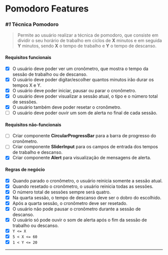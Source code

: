 # Pomodoro Features

### _#1_ Técnica Pomodoro

> Permite ao usuário realizar a técnica de pomodoro, que consiste em dividir o seu horário de trabalho em ciclos de **X** minutos e em seguida **Y** minutos, sendo **X** o tempo de trabalho e **Y** o tempo de descanso.

#### Requisitos funcionais

- [x] O usuário deve poder ver um cronômetro, que mostra o tempo da sessão de trabalho ou de descanso.
- [x] O usuário deve poder digitar/escolher quantos minutos irão durar os tempos X e Y.
- [x] O usuário deve poder iniciar, pausar ou parar o cronômetro.
- [x] O usuário deve poder visualizar a sessão atual, o tipo e o número total de sessões.
- [x] O usuário também deve poder resetar o cronômetro.
- [ ] O usuário deve poder ouvir um som de alerta no final de cada sessão.

#### Requisitos não-funcionais
- [ ] Criar componente **CircularProgressBar** para a barra de progresso do cronômetro.
- [ ] Criar componente **SliderInput** para os campos de entrada dos tempos de trabalho e descanso.
- [x] Criar componente **Alert** para visualização de mensagens de alerta.

#### Regras de negócio
- [x] Quando parado o cronômetro, o usuário reinicia somente a sessão atual.
- [x] Quando resetado o cronômetro, o usuário reinicia todas as sessões.
- [x] O número total de sessões sempre será quatro.
- [x] Na quarta sessão, o tempo de descanso deve ser o dobro do escolhido.
- [x] Após a quarta sessão, o cronômetro deve ser resetado.
- [x] O usuário não pode pausar o cronômetro durante a sessão de descanso.
- [x] O usuário só pode ouvir o som de alerta após o fim da sessão de trabalho ou descanso.
- [x] `Y <= X`
- [x] `5 < X <= 60`
- [x] `1 < Y <= 20`

---
